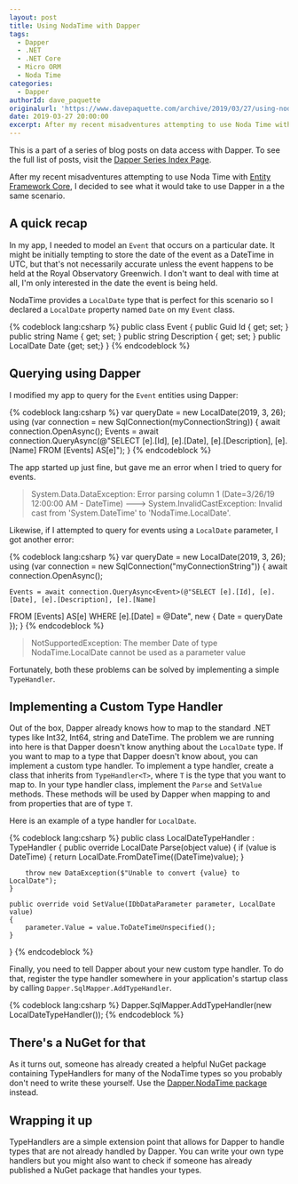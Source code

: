 ```yaml
---
layout: post
title: Using NodaTime with Dapper
tags:
  - Dapper
  - .NET 
  - .NET Core
  - Micro ORM
  - Noda Time
categories:
  - Dapper
authorId: dave_paquette
originalurl: 'https://www.davepaquette.com/archive/2019/03/27/using-noda-time-with-dapper.aspx'
date: 2019-03-27 20:00:00
excerpt: After my recent misadventures attempting to use Noda Time with Entity Framework Core, I decided to see what it would take to use Dapper in a the same scenario.
---
```

This is a part of a series of blog posts on data access with Dapper. To see the full list of posts, visit the [Dapper Series Index Page](https://www.davepaquette.com/archive/2018/01/21/exploring-dapper-series.aspx).

After my recent misadventures attempting to use Noda Time with [Entity Framework Core](https://www.davepaquette.com/archive/2019/03/26/using-noda-time-with-ef-core.aspx), I decided to see what it would take to use Dapper in a the same scenario.

## A quick recap
In my app, I needed to model an `Event` that occurs on a particular date. It might be initially tempting to store the date of the event as a DateTime in UTC, but that's not necessarily accurate unless the event happens to be held at the Royal Observatory Greenwich. I don't want to deal with time at all, I'm only interested in the date the event is being held. 

NodaTime provides a `LocalDate` type that is perfect for this scenario so I declared a `LocalDate` property named `Date` on my `Event` class.

{% codeblock lang:csharp %}
public class Event
{
    public Guid Id { get; set; }
    public string Name { get; set; }
    public string Description { get; set; }
    public LocalDate Date {get; set;}
}
{% endcodeblock %}

## Querying using Dapper

I modified my app to query for the `Event` entities using Dapper:

{% codeblock lang:csharp %}
var queryDate = new LocalDate(2019, 3, 26);
using (var connection = new SqlConnection(myConnectionString))
{
    await connection.OpenAsync();
    Events = await connection.QueryAsync<Event>(@"SELECT [e].[Id], [e].[Date], [e].[Description], [e].[Name]
FROM [Events] AS[e]");
}
{% endcodeblock %}

The app started up just fine, but gave me an error when I tried to query for events.

> System.Data.DataException: Error parsing column 1 (Date=3/26/19 12:00:00 AM - DateTime) ---> System.InvalidCastException: Invalid cast from 'System.DateTime' to 'NodaTime.LocalDate'.

Likewise, if I attempted to query for events using a `LocalDate` parameter, I got another error:

{% codeblock lang:csharp %}
var queryDate = new LocalDate(2019, 3, 26);
using (var connection = new SqlConnection("myConnectionString"))
{
    await connection.OpenAsync();

    Events = await connection.QueryAsync<Event>(@"SELECT [e].[Id], [e].[Date], [e].[Description], [e].[Name]
FROM [Events] AS[e]
WHERE [e].[Date] = @Date", new { Date = queryDate });
}
{% endcodeblock %}

> NotSupportedException: The member Date of type NodaTime.LocalDate cannot be used as a parameter value

Fortunately, both these problems can be solved by implementing a simple `TypeHandler`.

## Implementing a Custom Type Handler

Out of the box, Dapper already knows how to map to the standard .NET types like Int32, Int64, string and DateTime. The problem we are running into here is that Dapper doesn't know anything about the `LocalDate` type. If you want to map to a type that Dapper doesn't know about, you can implement a custom type handler. To implement a type handler, create a class that inherits from `TypeHandler<T>`, where `T` is the type that you want to map to. In your type handler class, implement the `Parse` and `SetValue` methods. These methods will be used by Dapper when mapping to and from properties that are of type `T`. 

Here is an example of a type handler for `LocalDate`.

{% codeblock lang:csharp %}
public class LocalDateTypeHandler : TypeHandler<LocalDate>
{
    public override LocalDate Parse(object value)
    {
        if (value is DateTime)
        {
            return LocalDate.FromDateTime((DateTime)value);
        }

        throw new DataException($"Unable to convert {value} to LocalDate");
    }

    public override void SetValue(IDbDataParameter parameter, LocalDate value)
    {
        parameter.Value = value.ToDateTimeUnspecified();
    }
}
{% endcodeblock %}

Finally, you need to tell Dapper about your new custom type handler. To do that, register the type handler somewhere in your application's startup class by calling `Dapper.SqlMapper.AddTypeHandler`.

{% codeblock lang:csharp %}
Dapper.SqlMapper.AddTypeHandler(new LocalDateTypeHandler());
{% endcodeblock %}

## There's a NuGet for that

As it turns out, someone has already created a helpful NuGet package containing TypeHandlers for many of the NodaTime types so you probably don't need to write these yourself. Use the [Dapper.NodaTime package](http://mj1856.github.io/Dapper-NodaTime/) instead.

## Wrapping it up
TypeHandlers are a simple extension point that allows for Dapper to handle types that are not already handled by Dapper. You can write your own type handlers but you might also want to check if someone has already published a NuGet package that handles your types. 